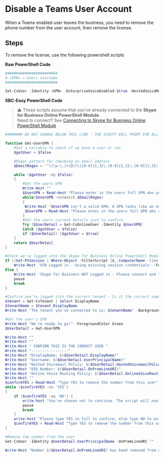 # Disable a Teams User Account
When a Teams enabled user leaves the business, you need to remove the phone number from the user account, then remove the license.

## Steps
To remove the license, use the following powershell scripts

<i class="fas fa-terminal"></i> **Raw PowerShell Code**

````PowerShell
########################
# <UPN> = Users username
########################

Set-CsUser -Identity <UPN> -EnterpriseVoiceEnabled $true -HostedVoiceMail $true -OnPremLineURI tel:$UserDID
````

<i class="fas fa-keyboard"></i> **SBC-Easy PowerShell Code**
> ⚠ These scripts assume that you've already connected to the **Skype for Business Online PowerShell Module**.\
Need to connect? See [Connecting to Skype for Business Online PowerShell Module](connecting-to-sfbo-ps-module.md)

```powershell
######## DO NOT CHANGE BELOW THIS LINE - THE SCRIPT WILL PROMT FOR ALL VARIABLES ########

function Get-UserUPN {
    #Set a variable to check if we have a user or not
    $gotUser = $false

    #Regex pattern for checking an email address
    $EmailRegex = '^([\w-\.]+)@((\[[0-9]{1,3}\.[0-9]{1,3}\.[0-9]{1,3}\.)|(([\w-]+\.)+))([a-zA-Z]{2,4}|[0-9]{1,3})(\]?)$'

    while ($gotUser -eq $false)
    {
        #Get the users UPN
        Write-Host ""
        $UserUPN = Read-Host "Please enter in the users full UPN who you're trying to remove the phone number from"
        while($UserUPN -notmatch $EmailRegex)
        {
         Write-Host "$UserUPN isn't a valid UPN. A UPN looks like an email address" -ForegroundColor Red
         $UserUPN = Read-Host "Please enter in the users full UPN who you're trying to remove the phone number from"
        }
        #Get the users current details just to confirm
        Try {$UserDetail = Get-CsOnlineUser -Identity $UserUPN}
        Catch {$gotUser = $false}
        if ($UserDetail) {$gotUser = $true}
    }
    return $UserDetail
}

#Check we're logged into the Skype for Business Online PowerShell Module
If ((Get-PSSession | Where-Object -FilterScript {$_.ComputerName -like '*.online.lync.com'}).State -eq 'Opened') {
	Write-Host 'SFB Logged in - Using existing session credentials' -ForegroundColor Green}
Else {
	Write-Host 'Skype for Business NOT Logged in - Please connect and try run the script again' -ForegroundColor Yellow
    pause
    break
}

#Confirm you’re logged into the correct tenant - Is it the correct name?
$tenant = Get-CsTenant | Select DisplayName
$tenantName = $tenant.DisplayName
Write-Host "The tenant you've connected to is: $tenantName" -BackgroundColor Yellow -ForegroundColor Black

#Get the user's UPN
Write-Host "We're ready to go!" -ForegroundColor Green
$UserDetail = Get-UserUPN

Write-Host ""
Write-Host ""
Write-Host " CONFIRM THIS IS THE CORRECT USER "
Write-Host "-----------------"
Write-Host "DisplayName: $($UserDetail.DisplayName)"
Write-Host "Username: $($UserDetail.UserPrincipalName)"
Write-Host "Hosted Voicemail Policy: $($UserDetail.HostedVoicemailPolicy)"
Write-Host "DID Number: $($UserDetail.OnPremLineURI)"
Write-Host "Online Voice Routing Policy: $($UserDetail.OnlineVoiceRoutingPolicy)"
Write-Host ""
$confirmYES = Read-Host "Type YES to remove the number from this user"
while ($confirmYES -ne 'YES')
{
    if ($confirmYES -eq 'NO') {
        write-host "You've chosen not to continue. The script will now exit" -foregroundcolor Yellow
        pause
        break
    }
    write-host "Please type YES in full to confirm, else type NO to exit" -foregroundcolor Yellow
    $confirmYES = Read-Host "Type YES to remove the number from this user"
}

#Remove the number from the user
Set-CsUser -Identity $UserDetail.UserPrincipalName -OnPremLineURI ""

Write-Host "Number $($UserDetail.OnPremLineURI) has beed removed from user $($UserDetail.DisplayName)"
```
